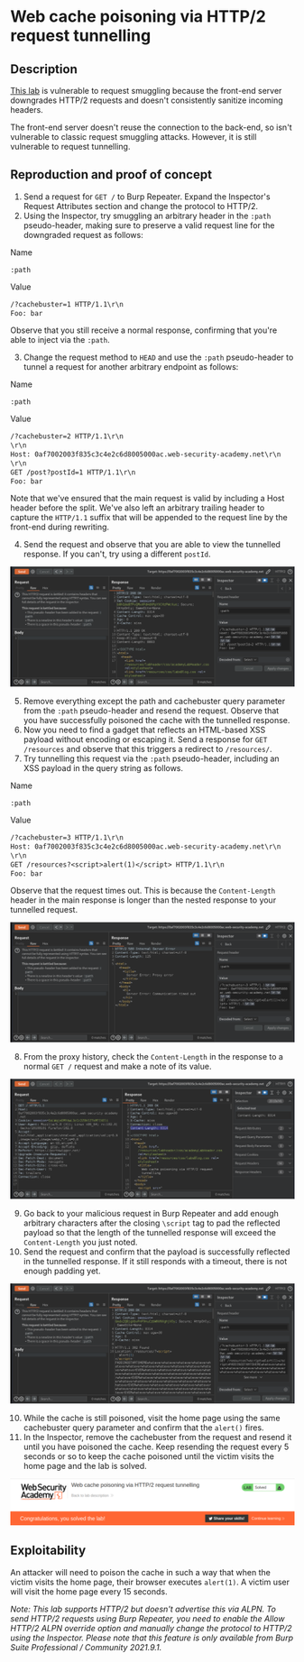 # Web cache poisoning via HTTP/2 request tunnelling

## Description

[This lab](https://portswigger.net/web-security/request-smuggling/advanced/request-tunnelling/lab-request-smuggling-h2-web-cache-poisoning-via-request-tunnelling) is vulnerable to request smuggling because the front-end server downgrades HTTP/2 requests and doesn't consistently sanitize incoming headers. 

The front-end server doesn't reuse the connection to the back-end, so isn't vulnerable to classic request smuggling attacks. However, it is still vulnerable to request tunnelling. 

## Reproduction and proof of concept

1. Send a request for `GET /` to Burp Repeater. Expand the Inspector's Request Attributes section and change the protocol to HTTP/2.
2. Using the Inspector, try smuggling an arbitrary header in the `:path` pseudo-header, making sure to preserve a valid request line for the downgraded request as follows:

Name
```text
:path
```

Value
```text
/?cachebuster=1 HTTP/1.1\r\n
Foo: bar
```

Observe that you still receive a normal response, confirming that you're able to inject via the `:path`.

3. Change the request method to `HEAD` and use the `:path` pseudo-header to tunnel a request for another arbitrary endpoint as follows:

Name
```text
:path
```

Value
```text
/?cachebuster=2 HTTP/1.1\r\n
\r\n
Host: 0af7002003f835c3c4e2c6d8005000ac.web-security-academy.net\r\n
\r\n
GET /post?postId=1 HTTP/1.1\r\n
Foo: bar
```

Note that we've ensured that the main request is valid by including a Host header before the split. We've also left an arbitrary trailing header to capture the `HTTP/1.1` suffix that will be appended to the request line by the front-end during rewriting.

4. Send the request and observe that you are able to view the tunnelled response. If you can't, try using a different `postId`.

![HTTP header smuggling](../../_static/images/smuggling25.png)

5. Remove everything except the path and cachebuster query parameter from the `:path` pseudo-header and resend the request. Observe that you have successfully poisoned the cache with the tunnelled response.
6. Now you need to find a gadget that reflects an HTML-based XSS payload without encoding or escaping it. Send a response for `GET /resources` and observe that this triggers a redirect to `/resources/`.
7. Try tunnelling this request via the `:path` pseudo-header, including an XSS payload in the query string as follows.

Name
```text
:path
```

Value
```text
/?cachebuster=3 HTTP/1.1\r\n
Host: 0af7002003f835c3c4e2c6d8005000ac.web-security-academy.net\r\n
\r\n
GET /resources?<script>alert(1)</script> HTTP/1.1\r\n
Foo: bar
```

Observe that the request times out. This is because the `Content-Length` header in the main response is longer than the nested response to your tunnelled request.

![HTTP header smuggling](../../_static/images/smuggling26.png)

8. From the proxy history, check the `Content-Length` in the response to a normal `GET /` request and make a note of its value. 

![HTTP header smuggling](../../_static/images/smuggling27.png)

9. Go back to your malicious request in Burp Repeater and add enough arbitrary characters after the closing `\script` tag to pad the reflected payload so that the length of the tunnelled response will exceed the `Content-Length` you just noted.
9. Send the request and confirm that the payload is successfully reflected in the tunnelled response. If it still responds with a timeout, there is not enough padding yet.

![HTTP header smuggling](../../_static/images/smuggling28.png)

10. While the cache is still poisoned, visit the home page using the same cachebuster query parameter and confirm that the `alert()` fires.
11. In the Inspector, remove the cachebuster from the request and resend it until you have poisoned the cache. Keep resending the request every 5 seconds or so to keep the cache poisoned until the victim visits the home page and the lab is solved.

![HTTP header smuggling](../../_static/images/smuggling29.png)

## Exploitability

An attacker will need to poison the cache in such a way that when the victim visits the home page, their browser executes `alert(1)`. A victim user will visit the home page every 15 seconds. 

_Note: This lab supports HTTP/2 but doesn't advertise this via ALPN. To send HTTP/2 requests using Burp Repeater, you need to enable the Allow HTTP/2 ALPN override option and manually change the protocol to HTTP/2 using the Inspector. Please note that this feature is only available from Burp Suite Professional / Community 2021.9.1._
